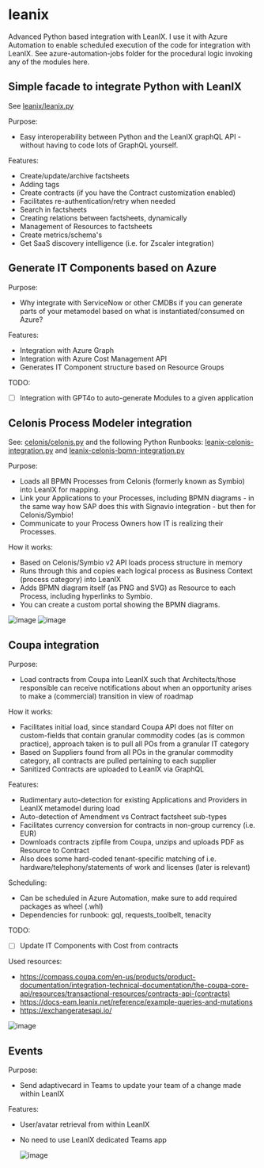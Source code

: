 # leanix
Advanced Python based integration with LeanIX. I use it with Azure Automation to enable scheduled execution of the code for integration with LeanIX. See azure-automation-jobs folder for the procedural logic invoking any of the modules here.

## Simple facade to integrate Python with LeanIX
See [leanix/leanix.py](./leanix/leanix.py)

Purpose:
- Easy interoperability between Python and the LeanIX graphQL API - without having to code lots of GraphQL yourself.

Features:
- Create/update/archive factsheets
- Adding tags
- Create contracts (if you have the Contract customization enabled)
- Facilitates re-authentication/retry when needed
- Search in factsheets
- Creating relations between factsheets, dynamically
- Management of Resources to factsheets
- Create metrics/schema's
- Get SaaS discovery intelligence (i.e. for Zscaler integration)

## Generate IT Components based on Azure
Purpose:
- Why integrate with ServiceNow or other CMDBs if you can generate parts of your metamodel based on what is instantiated/consumed on Azure?

Features:
- Integration with Azure Graph
- Integration with Azure Cost Management API
- Generates IT Component structure based on Resource Groups

TODO:
- [ ] Integration with GPT4o to auto-generate Modules to a given application

## Celonis Process Modeler integration
See:
[celonis/celonis.py](./celonis/celonis.py) and the following Python Runbooks: [leanix-celonis-integration.py](./azure-automation-jobs/leanix-celonis-integration.py) and [leanix-celonis-bpmn-integration.py](./azure-automation-jobs/leanix-celonis-bpmn-integration.py)

Purpose:
- Loads all BPMN Processes from Celonis (formerly known as Symbio) into LeanIX for mapping.
- Link your Applications to your Processes, including BPMN diagrams - in the same way how SAP does this with Signavio integration - but then for Celonis/Symbio!
- Communicate to your Process Owners how IT is realizing their Processes.

How it works:
- Based on Celonis/Symbio v2 API loads process structure in memory
- Runs through this and copies each logical process as Business Context (process category) into LeanIX
- Adds BPMN diagram itself (as PNG and SVG) as Resource to each Process, including hyperlinks to Symbio.
- You can create a custom portal showing the BPMN diagrams.

![image](https://github.com/user-attachments/assets/eac1074e-ceac-488e-91ff-e96a1f54331d)
![image](https://github.com/user-attachments/assets/7618f667-b72b-48d7-a9d0-a0db82c5dd6f)


## Coupa integration
Purpose:
- Load contracts from Coupa into LeanIX such that Architects/those responsible can receive notifications about when an opportunity arises to make a (commercial) transition in view of roadmap

How it works:
- Facilitates initial load, since standard Coupa API does not filter on custom-fields that contain granular commodity codes (as is common practice), approach taken is to pull all POs from a granular IT category
- Based on Suppliers found from all POs in the granular commodity category, all contracts are pulled pertaining to each supplier
- Sanitized Contracts are uploaded to LeanIX via GraphQL

Features:
- Rudimentary auto-detection for existing Applications and Providers in LeanIX metamodel during load
- Auto-detection of Amendment vs Contract factsheet sub-types
- Facilitates currency conversion for contracts in non-group currency (i.e. EUR)
- Downloads contracts zipfile from Coupa, unzips and uploads PDF as Resource to Contract
- Also does some hard-coded tenant-specific matching of i.e. hardware/telephony/statements of work and licenses (later is relevant)

Scheduling:
- Can be scheduled in Azure Automation, make sure to add required packages as wheel (.whl)
- Dependencies for runbook: gql, requests_toolbelt, tenacity

TODO: 
- [ ] Update IT Components with Cost from contracts

Used resources:
- https://compass.coupa.com/en-us/products/product-documentation/integration-technical-documentation/the-coupa-core-api/resources/transactional-resources/contracts-api-(contracts)
- https://docs-eam.leanix.net/reference/example-queries-and-mutations
- https://exchangeratesapi.io/

![image](https://github.com/user-attachments/assets/d7690ba6-0186-43d0-bccd-57f4a3483508)


## Events
Purpose:
- Send adaptivecard in Teams to update your team of a change made within LeanIX

Features:
- User/avatar retrieval from within LeanIX
- No need to use LeanIX dedicated Teams app

  ![image](https://github.com/user-attachments/assets/f2ad94f5-e964-489d-9cd1-3b09fbadb4b1)


